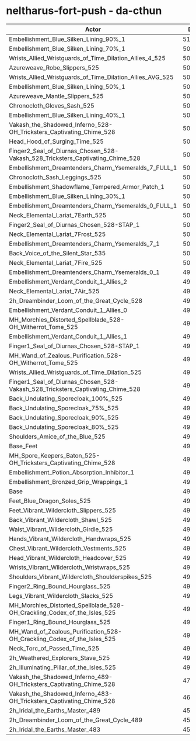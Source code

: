 # neltharus-fort-push - da-cthun
| Actor | DPS | Increase |
|---|:---:|:---:|
|Embellishment_Blue_Silken_Lining_90%_1|512428|3.43%|
|Embellishment_Blue_Silken_Lining_70%_1|508800|2.70%|
|Wrists_Allied_Wristguards_of_Time_Dilation_Allies_4_525|508616|2.66%|
|Azureweave_Robe_Slippers_525|506204|2.17%|
|Wrists_Allied_Wristguards_of_Time_Dilation_Allies_AVG_525|505940|2.12%|
|Embellishment_Blue_Silken_Lining_50%_1|505045|1.94%|
|Azureweave_Mantle_Slippers_525|504642|1.86%|
|Chronocloth_Gloves_Sash_525|504625|1.85%|
|Embellishment_Blue_Silken_Lining_40%_1|503117|1.55%|
|Vakash_the_Shadowed_Inferno_528-OH_Tricksters_Captivating_Chime_528|502881|1.50%|
|Head_Hood_of_Surging_Time_525|502804|1.49%|
|Finger2_Seal_of_Diurnas_Chosen_528-Vakash_528_Tricksters_Captivating_Chime_528|502135|1.35%|
|Embellishment_Dreamtenders_Charm_Ysemeralds_7_FULL_1|502099|1.34%|
|Chronocloth_Sash_Leggings_525|501903|1.30%|
|Embellishment_Shadowflame_Tempered_Armor_Patch_1|501217|1.16%|
|Embellishment_Blue_Silken_Lining_30%_1|501173|1.16%|
|Embellishment_Dreamtenders_Charm_Ysemeralds_0_FULL_1|501056|1.13%|
|Neck_Elemental_Lariat_7Earth_525|500815|1.08%|
|Finger2_Seal_of_Diurnas_Chosen_528-STAP_1|500754|1.07%|
|Neck_Elemental_Lariat_7Frost_525|500577|1.04%|
|Embellishment_Dreamtenders_Charm_Ysemeralds_7_1|500511|1.02%|
|Back_Voice_of_the_Silent_Star_535|500339|0.99%|
|Neck_Elemental_Lariat_7Fire_525|500067|0.93%|
|Embellishment_Dreamtenders_Charm_Ysemeralds_0_1|499405|0.80%|
|Embellishment_Verdant_Conduit_1_Allies_2|499073|0.73%|
|Neck_Elemental_Lariat_7Air_525|499012|0.72%|
|2h_Dreambinder_Loom_of_the_Great_Cycle_528|498955|0.71%|
|Embellishment_Verdant_Conduit_1_Allies_0|498945|0.71%|
|MH_Morchies_Distorted_Spellblade_528-OH_Witherrot_Tome_525|498897|0.70%|
|Embellishment_Verdant_Conduit_1_Allies_1|498785|0.67%|
|Finger1_Seal_of_Diurnas_Chosen_528-STAP_1|498722|0.66%|
|MH_Wand_of_Zealous_Purification_528-OH_Witherrot_Tome_525|498549|0.63%|
|Wrists_Allied_Wristguards_of_Time_Dilation_525|498106|0.54%|
|Finger1_Seal_of_Diurnas_Chosen_528-Vakash_528_Tricksters_Captivating_Chime_528|497791|0.47%|
|Back_Undulating_Sporecloak_100%_525|497343|0.38%|
|Back_Undulating_Sporecloak_75%_525|497282|0.37%|
|Back_Undulating_Sporecloak_90%_525|497262|0.37%|
|Back_Undulating_Sporecloak_80%_525|496854|0.28%|
|Shoulders_Amice_of_the_Blue_525|496393|0.19%|
|Base_Feet|496177|0.15%|
|MH_Spore_Keepers_Baton_525-OH_Tricksters_Captivating_Chime_528|496123|0.14%|
|Embellishment_Potion_Absorption_Inhibitor_1|495960|0.10%|
|Embellishment_Bronzed_Grip_Wrappings_1|495671|0.05%|
|Base|495446|0.00%|
|Feet_Blue_Dragon_Soles_525|495425|0.00%|
|Feet_Vibrant_Wildercloth_Slippers_525|495410|-0.01%|
|Back_Vibrant_Wildercloth_Shawl_525|495159|-0.06%|
|Waist_Vibrant_Wildercloth_Girdle_525|494911|-0.11%|
|Hands_Vibrant_Wildercloth_Handwraps_525|494790|-0.13%|
|Chest_Vibrant_Wildercloth_Vestments_525|494758|-0.14%|
|Head_Vibrant_Wildercloth_Headcover_525|494700|-0.15%|
|Wrists_Vibrant_Wildercloth_Wristwraps_525|494658|-0.16%|
|Shoulders_Vibrant_Wildercloth_Shoulderspikes_525|494617|-0.17%|
|Finger2_Ring_Bound_Hourglass_525|494299|-0.23%|
|Legs_Vibrant_Wildercloth_Slacks_525|494177|-0.26%|
|MH_Morchies_Distorted_Spellblade_528-OH_Crackling_Codex_of_the_Isles_525|493890|-0.31%|
|Finger1_Ring_Bound_Hourglass_525|493885|-0.32%|
|MH_Wand_of_Zealous_Purification_528-OH_Crackling_Codex_of_the_Isles_525|493573|-0.38%|
|Neck_Torc_of_Passed_Time_525|492397|-0.62%|
|2h_Weathered_Explorers_Stave_525|491819|-0.73%|
|2h_Illuminating_Pillar_of_the_Isles_525|491652|-0.77%|
|Vakash_the_Shadowed_Inferno_489-OH_Tricksters_Captivating_Chime_528|473856|-4.36%|
|Vakash_the_Shadowed_Inferno_483-OH_Tricksters_Captivating_Chime_528|469732|-5.19%|
|2h_Iridal_the_Earths_Master_489|458710|-7.41%|
|2h_Dreambinder_Loom_of_the_Great_Cycle_489|457151|-7.73%|
|2h_Iridal_the_Earths_Master_483|453484|-8.47%|
